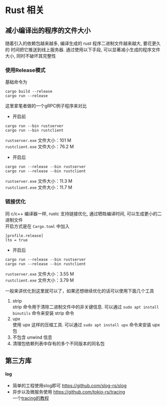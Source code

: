 # Rust 相关

## 减小编译出的程序的文件大小
随着引入的依赖包越来越多, 编译生成的 rust 程序二进制文件越来越大, 要花更久的 时间把它推送到线上服务器.
通过使用以下手段, 可以显著减小生成的程序文件大小, 同时不破坏其完整性

### 使用Release模式
基础命令为
```
cargo build --release
cargo run --release
```
这里拿笔者做的一个gRPC例子程序来对比  

 - 开启前
```
cargo run --bin rustserver
cargo run --bin rustclient
```
``rustserver.exe`` 文件大小：101 M  
``rustclient.exe`` 文件大小：76.2 M  

 - 开启后
```
cargo run --release --bin rustserver
cargo run --release --bin rustclient
```
``rustserver.exe`` 文件大小：11.3 M  
``rustclient.exe`` 文件大小：11.7 M  

### 链接优化
同 c/c++ 编译器一样, rustc 支持链接优化, 通过牺牲编译时间, 可以生成更小的二进制文件  
开启方式是在 ``Cargo.toml`` 中加入
```
[profile.release]
lto = true
```
 - 开启后
```
cargo run --release --bin rustserver
cargo run --release --bin rustclient
```
``rustserver.exe`` 文件大小：3.55 M  
``rustclient.exe`` 文件大小：3.79 M  

一般来讲优化到这里就可以了，如果还想继续优化的话可以使用下面几个工具
1. strip  
strip 命令用于清除二进制文件中的非关键信息. 可以通过 ``sudo apt install binutils`` 命令来安装 strip 命令
2. upx  
使用 upx 这样的压缩工具. 可以通过 ``sudo apt install upx`` 命令来安装 upx 包
3. 不包含 unwind 信息
4. 清理包依赖列表中存有的多个不同版本的同名包


## 第三方库

#### log
- 简单的工程使用slog即可  https://github.com/slog-rs/slog  
- 异步以及微服务使用  https://github.com/tokio-rs/tracing  
    一个[tracing的教程](https://course.rs/logs/tracing.html)

